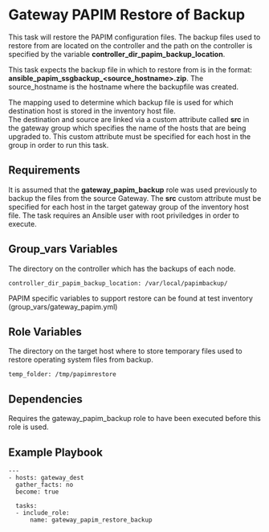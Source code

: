 Gateway PAPIM Restore of Backup
=========

This task will restore the PAPIM configuration files.
The backup files used to restore from are located on the controller and the path on the controller is specified by the variable **controller_dir_papim_backup_location**.

This task expects the backup file in which to restore from is in the format: **ansible_papim_ssgbackup_<source_hostname>.zip**. 
The source_hostname is the hostname where the backupfile was created.  

The mapping used to determine which backup file is used for which destination host is stored in the inventory host file.  
The destination and source are linked via a custom attribute called **src** in the gateway group which
specifies the name of the hosts that are being upgraded to. This custom attribute must be specified for each host 
in the group in order to run this task.


Requirements
------------

It is assumed that the **gateway_papim_backup** role was used previously to backup the files from the source Gateway.
The **src** custom attribute must be specified for each host in the target gateway group of the inventory host file.
The task requires an Ansible user with root priviledges in order to execute.

Group_vars Variables
--------------

The directory on the controller which has the backups of each node.
```
controller_dir_papim_backup_location: /var/local/papimbackup/
```
PAPIM specific variables to support restore can be found at test inventory (group_vars/gateway_papim.yml)

Role Variables
--------------
  
The directory on the target host where to store temporary files used to restore operating system files from backup.
```
temp_folder: /tmp/papimrestore
```

Dependencies
------------

Requires the gateway_papim_backup role to have been executed before this role is used.

Example Playbook
----------------
```
---
- hosts: gateway_dest
  gather_facts: no
  become: true
                            
  tasks:
  - include_role:
      name: gateway_papim_restore_backup  
```

